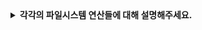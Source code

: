 <details>
  <summary><strong>각각의 파일시스템 연산들에 대해 설명해주세요.</strong></summary>

<br>

  - **open()** : 파일 생성/열기, 파일 디스크립터를 반환한다.
  - **read(), write()** : 파일 읽기/쓰기
  - **lseek()** : 파일의 다음 접근 위치를 설정하는 시스템 콜. 비순차적 읽기와 쓰기에 사용
  - **fsync()** : 파일의 모든 갱신된 데이터를 즉시 디스크에 기록. 강력한 데이터 보장이 가능
  - **rename()** : 파일 이름 변경
  - **unlink()** : 파일에 대한 링크를 제거. 참조 카운트가 0이되면 파일 삭제
  
<br>
</details>
